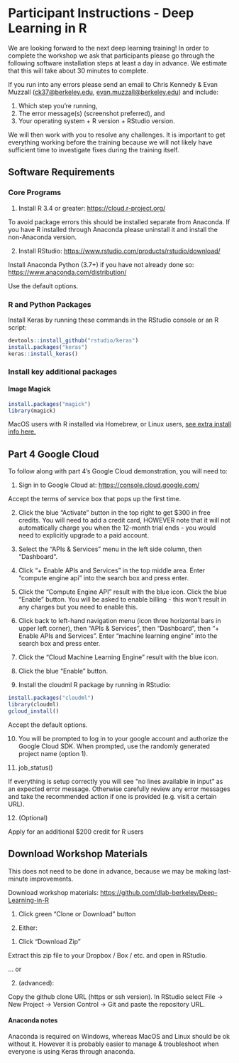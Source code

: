 
# Participant Instructions - Deep Learning in R

We are looking forward to the next deep learning training\! In order to
complete the workshop we ask that participants please go through the
following software installation steps at least a day in advance. We
estimate that this will take about 30 minutes to complete.

If you run into any errors please send an email to Chris Kennedy & Evan
Muzzall (<ck37@berkeley.edu>, <evan.muzzall@berkeley.edu>) and include:

1.  Which step you’re running,  
2.  The error message(s) (screenshot preferred), and  
3.  Your operating system + R version + RStudio version.

We will then work with you to resolve any challenges. It is important to
get everything working before the training because we will not likely
have sufficient time to investigate fixes during the training itself.

## Software Requirements

### Core Programs

1.  Install R 3.4 or greater: <https://cloud.r-project.org/>

To avoid package errors this should be installed separate from Anaconda.
If you have R installed through Anaconda please uninstall it and install
the non-Anaconda version.

2.  Install RStudio:
    <https://www.rstudio.com/products/rstudio/download/>

Install Anaconda Python (3.7+) if you have not already done so:
<https://www.anaconda.com/distribution/>

Use the default options.

### R and Python Packages

Install Keras by running these commands in the RStudio console or an R
script:

``` r
devtools::install_github("rstudio/keras")
install.packages("keras")
keras::install_keras()
```

### Install key additional packages

#### Image Magick

``` r
install.packages("magick")
library(magick)
```

MacOS users with R installed via Homebrew, or Linux users, [see extra
install info
here.](https://cran.r-project.org/web/packages/magick/vignettes/intro.html#build_from_source)

## Part 4 Google Cloud

To follow along with part 4’s Google Cloud demonstration, you will need
to:

1.  Sign in to Google Cloud at: <https://console.cloud.google.com/>

Accept the terms of service box that pops up the first time.

2.  Click the blue “Activate” button in the top right to get $300 in
    free credits. You will need to add a credit card, HOWEVER note that
    it will not automatically charge you when the 12-month trial ends -
    you would need to explicitly upgrade to a paid account.

3.  Select the “APIs & Services” menu in the left side column, then
    “Dashboard”.

4.  Click “+ Enable APIs and Services” in the top middle area. Enter
    “compute engine api” into the search box and press enter.

5.  Click the “Compute Engine API” result with the blue icon. Click the
    blue “Enable” button. You will be asked to enable billing - this
    won’t result in any charges but you need to enable this.

6.  Click back to left-hand navigation menu (icon three horizontal bars
    in upper left corner), then “APIs & Services”, then “Dashboard”,
    then “+ Enable APIs and Services”. Enter “machine learning engine”
    into the search box and press enter.

7.  Click the “Cloud Machine Learning Engine” result with the blue icon.

8.  Click the blue “Enable” button.

9.  Install the cloudml R package by running in RStudio:

<!-- end list -->

``` r
install.packages("cloudml")
library(cloudml)
gcloud_install()
```

Accept the default options.

10. You will be prompted to log in to your google account and authorize
    the Google Cloud SDK. When prompted, use the randomly generated
    project name (option 1).

11. job\_status()

If everything is setup correctly you will see “no lines available in
input” as an expected error message. Otherwise carefully review any
error messages and take the recommended action if one is provided
(e.g. visit a certain URL).

12. (Optional)

Apply for an additional $200 credit for R users

## Download Workshop Materials

This does not need to be done in advance, because we may be making
last-minute improvements.

Download workshop materials:
<https://github.com/dlab-berkeley/Deep-Learning-in-R>

1.  Click green “Clone or Download” button

2.  Either:

<!-- end list -->

1)  Click “Download Zip”

Extract this zip file to your Dropbox / Box / etc. and open in RStudio.

… or

2)  (advanced):

Copy the github clone URL (https or ssh version). In RStudio select File
-\> New Project -\> Version Control -\> Git and paste the repository
URL.

#### Anaconda notes

Anaconda is required on Windows, whereas MacOS and Linux should be ok
without it. However it is probably easier to manage & troubleshoot when
everyone is using Keras through anaconda.
